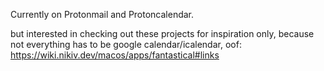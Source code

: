 Currently on Protonmail and Protoncalendar.

but interested in checking out these projects for inspiration only,
because not everything has to be google calendar/icalendar, oof:
https://wiki.nikiv.dev/macos/apps/fantastical#links
